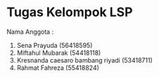 # Tugas Kelompok LSP
Nama Anggota :
1. Sena Prayuda (56418595)
2. Miftahul Mubarak (54418118)
3. Kresnanda caesaro bambang riyadi (53418711)
4. Rahmat Fahreza (55418824)
